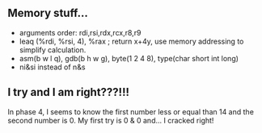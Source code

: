 ## Memory stuff...
- arguments order: rdi,rsi,rdx,rcx,r8,r9
- leaq (%rdi, %rsi, 4), %rax ; return x+4y, use memory addressing to simplify calculation.
- asm(b w l q), gdb(b h w g), byte(1 2 4 8), type(char short int long)
- ni&si instead of n&s

## I try and I am right???!!!
In phase 4, I seems to know the first number less or equal than 14 and the second number is 0. My first try is 0 & 0 and... I cracked right! 


